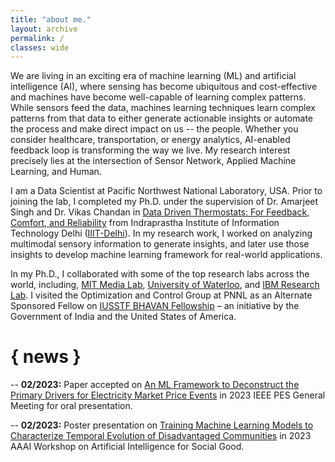 ```yaml
---
title: "about me."
layout: archive
permalink: /
classes: wide
---
```


We are living in an exciting era of machine learning (ML) and artificial intelligence (AI), where sensing has become ubiquitous and cost-effective and machines have become well-capable of learning complex patterns. While sensors feed the data, machines learning techniques learn complex patterns from that data to either generate actionable insights or automate the process and make direct impact on us -- the people. Whether you consider healthcare, transportation, or energy analytics, AI-enabled feedback loop is transforming the way we live. My research interest precisely lies at the intersection of Sensor Network, Applied Machine Learning, and Human. 

I am a Data Scientist at Pacific Northwest National Laboratory, USA. Prior to joining the lab, I completed my Ph.D. under the supervision of Dr. Amarjeet Singh and Dr. Vikas Chandan in [Data Driven Thermostats: For Feedback, Comfort, and Reliability](https://repository.iiitd.edu.in/xmlui/handle/123456789/795) from Indraprastha Institute of Information Technology Delhi ([IIIT-Delhi](https://www.iiitd.ac.in/)). In my research work, I worked on analyzing multimodal sensory information to generate insights, and later use those insights to develop machine learning framework for real-world applications.

In my Ph.D., I collaborated with some of the top research labs across the world, including, [MIT Media Lab](https://www.media.mit.edu/), [University of Waterloo](https://uwaterloo.ca/), and [IBM Research Lab](https://research.ibm.com/labs/india). I visited the Optimization and Control Group at PNNL as an Alternate Sponsored Fellow on [IUSSTF BHAVAN Fellowship](https://iusstf.org/building-energy-efficiency-higher-advanced-network-fellowship) – an initiative by the Government of India and the United States of America. 

# { news }
-- **02/2023:** Paper accepted <i class="fas fa-bookmark"></i> on <u>An ML Framework to Deconstruct the Primary Drivers for Electricity Market Price Events</u> in 2023 IEEE PES General Meeting for oral presentation. 

-- **02/2023:** Poster presentation <i class="fas fa-play-circle"></i> on <u>Training Machine Learning Models to Characterize Temporal Evolution of Disadvantaged Communities</u> in 2023 AAAI Workshop on Artificial Intelligence for Social Good. 